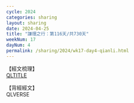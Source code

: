 ```yaml
---
cycle: 2024
categories: sharing
layout: sharing
date: 2024-04-25
title: "謙理之行：第116天/共730天"
weekNum: 17
dayNum: 4
permalink: /sharing/2024/wk17-day4-qianli.html
---
```

【經文梳理】  
[QLTITLE](QLLINK)

【背經經文】  
QLVERSE
